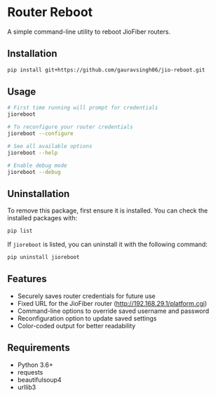 # Router Reboot

A simple command-line utility to reboot JioFiber routers.

## Installation

```bash
pip install git+https://github.com/gauravsingh06/jio-reboot.git
```

## Usage

```bash
# First time running will prompt for credentials
jioreboot

# To reconfigure your router credentials
jioreboot --configure

# See all available options
jioreboot --help

# Enable debug mode
jioreboot --debug
```

## Uninstallation

To remove this package, first ensure it is installed. You can check the installed packages with:

```bash
pip list
```

If `jioreboot` is listed, you can uninstall it with the following command:

```bash
pip uninstall jioreboot
```

## Features

- Securely saves router credentials for future use
- Fixed URL for the JioFiber router (http://192.168.29.1/platform.cgi)
- Command-line options to override saved username and password
- Reconfiguration option to update saved settings
- Color-coded output for better readability

## Requirements

- Python 3.6+
- requests
- beautifulsoup4
- urllib3
